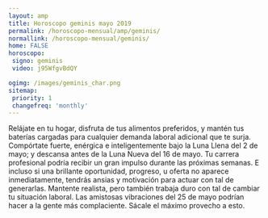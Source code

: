 ```yaml
---
layout: amp
title: Horoscopo geminis mayo 2019 
permalink: /horoscopo-mensual/amp/geminis/
normallink: /horoscopo-mensual/geminis/
home: FALSE
horoscopo:
 signo: geminis
 video: j95WfgvBdQY

ogimg: /images/geminis_char.png
sitemap:
 priority: 1
 changefreq: 'monthly'
---
```



Relájate en tu hogar, disfruta de tus alimentos preferidos, y mantén tus baterías cargadas para cualquier demanda laboral adicional que te surja. Compórtate fuerte, enérgica e inteligentemente bajo la Luna Llena del 2 de mayo; y descansa antes de la Luna Nueva del 16 de mayo. Tu carrera profesional podría recibir un gran impulso durante las próximas semanas. E incluso si una brillante oportunidad, progreso, u oferta no aparece inmediatamente, tendrás ansias y motivación para actuar con tal de generarlas. Mantente realista, pero también trabaja duro con tal de cambiar tu situación laboral.  Las amistosas vibraciones del 25 de mayo podrían hacer a la gente más complaciente. Sácale el máximo provecho a esto.